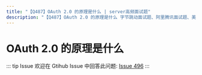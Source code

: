 ```yaml
---
title: "【Q487】OAuth 2.0 的原理是什么 | server高频面试题"
description: "【Q487】OAuth 2.0 的原理是什么 字节跳动面试题、阿里腾讯面试题、美团小米面试题。"
---
```


# OAuth 2.0 的原理是什么

::: tip Issue
欢迎在 Gtihub Issue 中回答此问题: [Issue 496](https://github.com/shfshanyue/Daily-Question/issues/496)
:::
